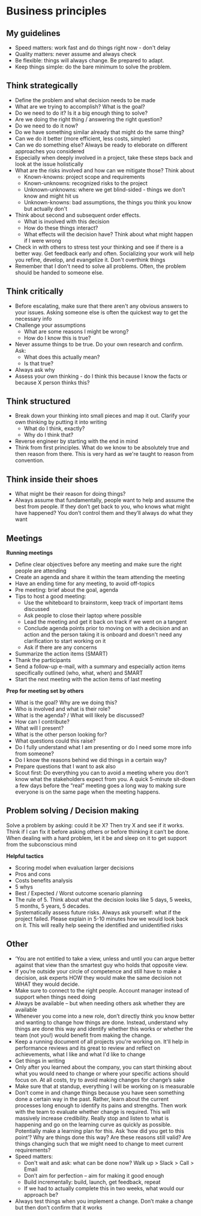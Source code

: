 # Business principles 

## My guidelines
- Speed matters: work fast and do things right now - don't delay 
- Quality matters: never assume and always check
- Be flexible: things will always change. Be prepared to adapt.
- Keep things simple: do the bare minimum to solve the problem. 

## Think strategically 
- Define the problem and what decision needs to be made
- What are we trying to accomplish? What is the goal?
- Do we need to do it? Is it a big enough thing to solve?
- Are we doing the right thing / answering the right question?
- Do we need to do it now?
- Do we have something similar already that might do the same thing?
- Can we do it better (more efficient, less costs, simpler)
- Can we do something else? Always be ready to eleborate on different approaches you considered
- Especially when deeply involved in a project, take these steps back and look at the issue holistically 
- What are the risks involved and how can we mitigate those? Think about
    - Known-knowns: project scope and requirements
    - Known-unknowns: recognized risks to the project
    - Unknown-unknowns: where we get blind-sided - things we don't know and might hit us 
    - Unknown-knowns: bad assumptions, the things you think you know but actually don't 
- Think about second and subsequent order effects. 
    - What is involved with this decision 
    - How do these things interact? 
    - What effects will the decision have? Think about what might happen if I were wrong
- Check in with others to stress test your thinking and see if there is a better way. Get feedback early and often. Socializing your work will help you refine, develop, and evangelize it. Don't overthink things
- Remember that I don't need to solve all problems. Often, the problem should be handed to someone else.  

## Think critically
- Before escalating, make sure that there aren't any obvious answers to your issues. Asking someone else is often the quickest way to get the necessary info
- Challenge your assumptions 
    - What are some reasons I might be wrong?
    - How do I know this is true?
- Never assume things to be true. Do your own research and confirm. Ask:
    - What does this actually mean?
    - Is that true?  
- Always ask why
- Assess your own thinking - do I think this because I know the facts or because X person thinks this?

## Think structured
- Break down your thinking into small pieces and map it out. Clarify your own thinking by putting it into writing
    - What do I think, exactly?
    - Why do I think that?  
- Reverse engineer by starting with the end in mind 
- Think from first principles. What do we know to be absolutely true and then reason from there. This is very hard as we're taught to reason from convention. 

## Think inside their shoes
- What might be their reason for doing things? 
- Always assume that fundamentally, people want to help and assume the best from people. If they don’t get back to you, who knows what might have happened? You don’t control them and they’ll always do what they want 

## Meetings
**Running meetings**
- Define clear objectives before any meeting and make sure the right people are attending 
- Create an agenda and share it within the team attending the meeting
- Have an ending time for any meeting, to avoid off-topics
- Pre meeting: brief about the goal, agenda
- Tips to host a good meeting: 
    - Use the whiteboard to brainstorm, keep track of important items discussed
    - Ask people to close their laptop where possible
    - Lead the meeting and get it back on track if we went on a tangent
    - Conclude agenda points prior to moving on with a decision and an action and the person taking it is onboard and doesn't need any clarification to start working on it 
    - Ask if there are any concerns
- Summarize the action items (SMART)
- Thank the participants 
- Send a follow-up e-mail, with a summary and especially action items specifically outlined (who, what, when) and SMART
- Start the next meeting with the action items of last meeting

**Prep for meeting set by others**
- What is the goal? Why are we doing this? 
- Who is involved and what is their role? 
- What is the agenda? / What will likely be discussed? 
- How can I contribute? 
- What will I present?
- What is the other person looking for?
- What questions could this raise?
- Do I fully understand what I am presenting or do I need some more info from someone? 
- Do I know the reasons behind we did things in a certain way? 
- Prepare questions that I want to ask also 
- Scout first: Do everything you can to avoid a meeting where you don’t know what the stakeholders expect from you. A quick 5-minute sit-down a few days before the “real” meeting goes a long way to making sure everyone is on the same page when the meeting happens.

## Problem solving / Decision making
Solve a problem by asking: could it be X? Then try X and see if it works. Think if I can fix it before asking others or before thinking it can’t be done. 
When dealing with a hard problem, let it be and sleep on it to get support from the subconscious mind 

**Helpful tactics**
- Scoring model when evaluation larger decisions 
- Pros and cons 
- Costs benefits analysis 
- 5 whys
- Best / Expected / Worst outcome scenario planning
- The rule of 5. Think about what the decision looks like 5 days, 5 weeks, 5 months, 5 years, 5 decades.
- Systematically assess future risks. Always ask yourself: what if the project failed. Please explain in 5-10 minutes how we would look back on it. This will really help seeing the identified and unidentified risks


## Other
- ‘You are not entitled to take a view, unless and until you can argue better against that view than the smartest guy who holds that opposite view. 
- If you’re outside your circle of competence and still have to make a decision, ask experts HOW they would make the same decision not WHAT they would decide.
- Make sure to connect to the right people. Account manager instead of support when things need doing 
- Always be available – but when needing others ask whether they are available 
- Whenever you come into a new role, don’t directly think you know better and wanting to change how things are done. Instead, understand why things are done this way and identify whether this works or whether the team (not you!) would benefit from making the change. 
- Keep a running document of all projects you're working on. It'll help in performance reviews and its great to review and reflect on achievements, what I like and what I'd like to change 
- Get things in writing
- Only after you learned about the company, you can start thinking about what you would need to change or where your specific actions should focus on. At all costs, try to avoid making changes for change’s sake 
- Make sure that at standup, everything I will be working on is measurable 
- Don’t come in and change things because you have seen something done a certain way in the past. Rather, learn about the current processes long enough to identify its pains and strengths. Then work with the team to evaluate whether change is required. This will massively increase credibility. Really stop and listen to what is happening and go on the learning curve as quickly as possible. Potentially make a learning plan for this. Ask ‘how did you get to this point’? Why are things done this way? Are these reasons still valid? Are things changing such that we might need to change to meet current requirements? 
- Speed matters: 
    - Don't wait and ask: what can be done now? Walk up > Slack > Call > Email
    - Don’t aim for perfection – aim for making it good enough
    - Build incrementally: build, launch, get feedback, repeat 
    - If we had to actually complete this in two weeks, what would our approach be?
- Always test things when you implement a change. Don’t make a change but then don’t confirm that it works
